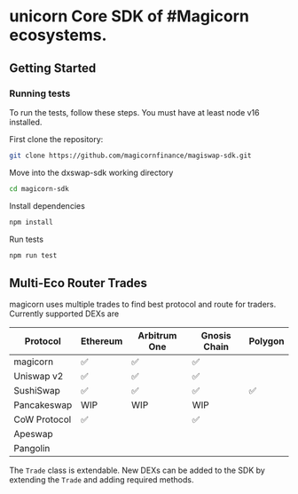 # unicorn Core SDK of #Magicorn ecosystems.

## Getting Started

### Running tests

To run the tests, follow these steps. You must have at least node v16 installed.

First clone the repository:

```sh
git clone https://github.com/magicornfinance/magiswap-sdk.git
```

Move into the dxswap-sdk working directory

```sh
cd magicorn-sdk
```

Install dependencies

```sh
npm install
```

Run tests

```sh
npm run test
```

## Multi-Eco Router Trades

magicorn uses multiple trades to find best protocol and route for traders. Currently supported DEXs are

| Protocol     | Ethereum | Arbitrum One | Gnosis Chain | Polygon |
| ------------ | -------- | ------------ | ------------ | ------- |
| magicorn     | ✅       | ✅           | ✅           |         |
| Uniswap v2   | ✅       | ✅           | ✅           |         |
| SushiSwap    | ✅       | ✅           | ✅           | ✅     |
| Pancakeswap  | WIP      | WIP           | WIP          |         |
| CoW Protocol | ✅       |              | ✅           |         |
| Apeswap      |          |              |               |         |
| Pangolin     |          |              |               |         |

The `Trade` class is extendable. New DEXs can be added to the SDK by extending the `Trade` and adding required methods.
